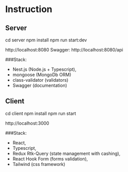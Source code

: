 # Instruction

## Server

cd server
npm install
npm run start:dev

http://localhost:8080
Swagger: http://localhost:8080/api

###Stack:

* Nest.js (Node.js + Typescript),
* mongoose (MongoDb ORM)
* class-validator (validators)
* Swagger (documentation)

## Client

cd client
npm install
npm run start

http://localhost:3000

###Stack:

* React,
* Typescript,
* Redux Rtk-Query (state management with cashing),
* React Hook Form (forms validation),
* Tailwind (css framework)

